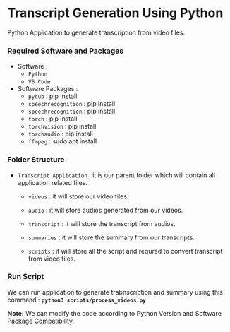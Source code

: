 # Transcript Generation Using Python  

Python Application to generate transcription from video files.  

### Required Software and Packages

- Software :  
    - `Python`  
    - `VS Code`
- Software Packages :  
    - `pydub` : pip install  
    - `speechrecognition` : pip install  
    - `speechrecognition` : pip install  
    - `torch` : pip install  
    - `torchvision` : pip install  
    - `torchaudio` : pip install
    - `ffmpeg` : sudo apt install  

### Folder Structure  

- `Transcript Application` : it is our parent folder which will contain all application related files.

    - `videos` : it will store our video files.  

    - `audio` : it will store audios generated from our videos.  

    - `transcript` : it will store the transcript from audios.  

    - `summaries` : it will store the summary from our transcripts.  

    - `scripts` : it will store all the script and requred to convert transcript from video files.  

### Run Script

We can run application to generate trabnscription and summary using this command : **``python3 scripts/process_videos.py``**

**Note:** We can modify the code according to Python Version and Software Package Compatibility.  

